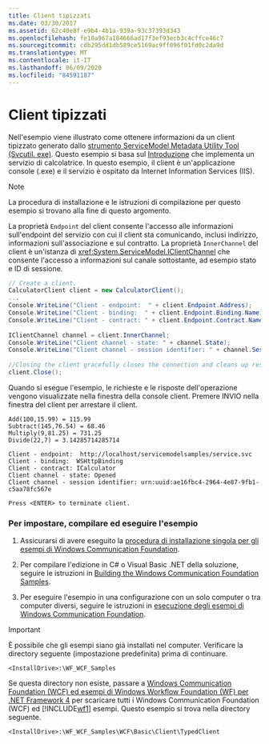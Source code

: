 ```yaml
---
title: Client tipizzati
ms.date: 03/30/2017
ms.assetid: 62c40e8f-e9b4-4b1a-939a-93c37393d343
ms.openlocfilehash: fe10a967a184666ad17f3ef93ecb3c4cffce46c7
ms.sourcegitcommit: cdb295dd1db589ce5169ac9ff096f01fd0c2da9d
ms.translationtype: MT
ms.contentlocale: it-IT
ms.lasthandoff: 06/09/2020
ms.locfileid: "84591187"
---
```

# <a name="typed-client"></a>Client tipizzati
Nell'esempio viene illustrato come ottenere informazioni da un client tipizzato generato dallo [strumento ServiceModel Metadata Utility Tool (Svcutil. exe)](../servicemodel-metadata-utility-tool-svcutil-exe.md). Questo esempio si basa sul [Introduzione](getting-started-sample.md) che implementa un servizio di calcolatrice. In questo esempio, il client è un'applicazione console (.exe) e il servizio è ospitato da Internet Information Services (IIS).  
  
> [!NOTE]
> La procedura di installazione e le istruzioni di compilazione per questo esempio si trovano alla fine di questo argomento.  
  
 La proprietà `Endpoint` del client consente l'accesso alle informazioni sull'endpoint del servizio con cui il client sta comunicando, inclusi indirizzo, informazioni sull'associazione e sul contratto. La proprietà `InnerChannel` del client è un'istanza di <xref:System.ServiceModel.IClientChannel> che consente l'accesso a informazioni sul canale sottostante, ad esempio stato e ID di sessione.  
  
```csharp
// Create a client.  
CalculatorClient client = new CalculatorClient();  
...  
Console.WriteLine("Client - endpoint:  " + client.Endpoint.Address);  
Console.WriteLine("Client - binding:  " + client.Endpoint.Binding.Name);  
Console.WriteLine("Client - contract: " + client.Endpoint.Contract.Name);  
  
IClientChannel channel = client.InnerChannel;  
Console.WriteLine("Client channel - state: " + channel.State);  
Console.WriteLine("Client channel - session identifier: " + channel.SessionId);  
  
//Closing the client gracefully closes the connection and cleans up resources.  
client.Close();  
```  
  
 Quando si esegue l'esempio, le richieste e le risposte dell'operazione vengono visualizzate nella finestra della console client. Premere INVIO nella finestra del client per arrestare il client.  
  
```console  
Add(100,15.99) = 115.99  
Subtract(145,76.54) = 68.46  
Multiply(9,81.25) = 731.25  
Divide(22,7) = 3.14285714285714  
  
Client - endpoint:  http://localhost/servicemodelsamples/service.svc  
Client - binding:  WSHttpBinding  
Client - contract: ICalculator  
Client channel - state: Opened  
Client channel - session identifier: urn:uuid:ae16fbc4-2964-4e87-9fb1-c5aa78fc567e  
  
Press <ENTER> to terminate client.  
```  
  
### <a name="to-set-up-build-and-run-the-sample"></a>Per impostare, compilare ed eseguire l'esempio  
  
1. Assicurarsi di avere eseguito la [procedura di installazione singola per gli esempi di Windows Communication Foundation](one-time-setup-procedure-for-the-wcf-samples.md).  
  
2. Per compilare l'edizione in C# o Visual Basic .NET della soluzione, seguire le istruzioni in [Building the Windows Communication Foundation Samples](building-the-samples.md).  
  
3. Per eseguire l'esempio in una configurazione con un solo computer o tra computer diversi, seguire le istruzioni in [esecuzione degli esempi di Windows Communication Foundation](running-the-samples.md).  
  
> [!IMPORTANT]
> È possibile che gli esempi siano già installati nel computer. Verificare la directory seguente (impostazione predefinita) prima di continuare.  
>
> `<InstallDrive>:\WF_WCF_Samples`  
>
> Se questa directory non esiste, passare a [Windows Communication Foundation (WCF) ed esempi di Windows Workflow Foundation (WF) per .NET Framework 4](https://www.microsoft.com/download/details.aspx?id=21459) per scaricare tutti i Windows Communication Foundation (WCF) ed [!INCLUDE[wf1](../../../../includes/wf1-md.md)] esempi. Questo esempio si trova nella directory seguente.  
>
> `<InstallDrive>:\WF_WCF_Samples\WCF\Basic\Client\TypedClient`  
